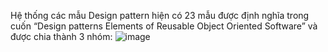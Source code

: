 Hệ thống các mẫu Design pattern hiện có 23 mẫu được định nghĩa trong cuốn “Design patterns Elements of Reusable Object Oriented Software” và được chia thành 3 nhóm:
![image](https://github.com/user-attachments/assets/73be806b-6b94-4e7e-afbc-fd64414fdf39)

